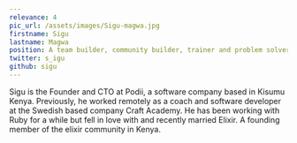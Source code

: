 ```yaml
---
relevance: 4
pic_url: /assets/images/Sigu-magwa.jpg
firstname: Sigu
lastname: Magwa
position: A team builder, community builder, trainer and problem solver
twitter: s_igu
github: sigu
---
```


<p>Sigu is the Founder and CTO at Podii, a software company based in Kisumu Kenya. Previously, he worked remotely as a coach and software developer at the Swedish based company Craft Academy. He has been working with Ruby for a while but fell in love with and recently married Elixir. A founding member of the elixir community in Kenya. </p>
